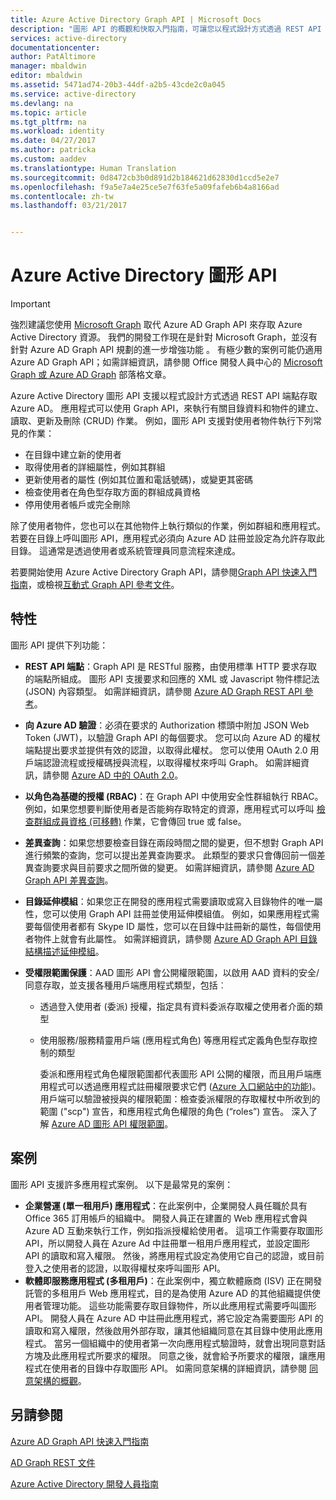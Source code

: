 ```yaml
---
title: Azure Active Directory Graph API | Microsoft Docs
description: "圖形 API 的概觀和快取入門指南，可讓您以程式設計方式透過 REST API 端點存取 Azure AD。"
services: active-directory
documentationcenter: 
author: PatAltimore
manager: mbaldwin
editor: mbaldwin
ms.assetid: 5471ad74-20b3-44df-a2b5-43cde2c0a045
ms.service: active-directory
ms.devlang: na
ms.topic: article
ms.tgt_pltfrm: na
ms.workload: identity
ms.date: 04/27/2017
ms.author: patricka
ms.custom: aaddev
ms.translationtype: Human Translation
ms.sourcegitcommit: 0d8472cb3b0d891d2b184621d62830d1ccd5e2e7
ms.openlocfilehash: f9a5e7a4e25ce5e7f63fe5a09fafeb6b4a8166ad
ms.contentlocale: zh-tw
ms.lasthandoff: 03/21/2017


---
```

# <a name="azure-active-directory-graph-api"></a>Azure Active Directory 圖形 API
> [!IMPORTANT]
> 強烈建議您使用 [Microsoft Graph](https://graph.microsoft.io/) 取代 Azure AD Graph API 來存取 Azure Active Directory 資源。 我們的開發工作現在是針對 Microsoft Graph，並沒有針對 Azure AD Graph API 規劃的進一步增強功能 。 有極少數的案例可能仍適用 Azure AD Graph API；如需詳細資訊，請參閱 Office 開發人員中心的 [Microsoft Graph 或 Azure AD Graph](https://dev.office.com/blogs/microsoft-graph-or-azure-ad-graph) 部落格文章。
> 
> 

Azure Active Directory 圖形 API 支援以程式設計方式透過 REST API 端點存取 Azure AD。 應用程式可以使用 Graph API，來執行有關目錄資料和物件的建立、讀取、更新及刪除 (CRUD) 作業。 例如，圖形 API 支援對使用者物件執行下列常見的作業：

* 在目錄中建立新的使用者
* 取得使用者的詳細屬性，例如其群組
* 更新使用者的屬性 (例如其位置和電話號碼)，或變更其密碼
* 檢查使用者在角色型存取方面的群組成員資格
* 停用使用者帳戶或完全刪除

除了使用者物件，您也可以在其他物件上執行類似的作業，例如群組和應用程式。 若要在目錄上呼叫圖形 API，應用程式必須向 Azure AD 註冊並設定為允許存取此目錄。 這通常是透過使用者或系統管理員同意流程來達成。

若要開始使用 Azure Active Directory Graph API，請參閱[Graph API 快速入門指南](active-directory-graph-api-quickstart.md)，或檢視[互動式 Graph API 參考文件](https://msdn.microsoft.com/Library/Azure/Ad/Graph/api/api-catalog)。

## <a name="features"></a>特性
圖形 API 提供下列功能：

* **REST API 端點**：Graph API 是 RESTful 服務，由使用標準 HTTP 要求存取的端點所組成。 圖形 API 支援要求和回應的 XML 或 Javascript 物件標記法 (JSON) 內容類型。 如需詳細資訊，請參閱 [Azure AD Graph REST API 參考](https://msdn.microsoft.com/Library/Azure/Ad/Graph/api/api-catalog)。
* **向 Azure AD 驗證**：必須在要求的 Authorization 標頭中附加 JSON Web Token (JWT)，以驗證 Graph API 的每個要求。 您可以向 Azure AD 的權杖端點提出要求並提供有效的認證，以取得此權杖。 您可以使用 OAuth 2.0 用戶端認證流程或授權碼授與流程，以取得權杖來呼叫 Graph。 如需詳細資訊，請參閱 [Azure AD 中的 OAuth 2.0](https://msdn.microsoft.com/library/azure/dn645545.aspx)。
* **以角色為基礎的授權 (RBAC)**：在 Graph API 中使用安全性群組執行 RBAC。 例如，如果您想要判斷使用者是否能夠存取特定的資源，應用程式可以呼叫 [檢查群組成員資格 (可移轉)](https://msdn.microsoft.com/Library/Azure/Ad/Graph/api/groups-operations#FunctionsandactionsongroupsCheckmembershipinaspecificgrouptransitive) 作業，它會傳回 true 或 false。
* **差異查詢**：如果您想要檢查目錄在兩段時間之間的變更，但不想對 Graph API 進行頻繁的查詢，您可以提出差異查詢要求。 此類型的要求只會傳回前一個差異查詢要求與目前要求之間所做的變更。 如需詳細資訊，請參閱 [Azure AD Graph API 差異查詢](https://msdn.microsoft.com/Library/Azure/Ad/Graph/howto/azure-ad-graph-api-differential-query)。
* **目錄延伸模組**：如果您正在開發的應用程式需要讀取或寫入目錄物件的唯一屬性，您可以使用 Graph API 註冊並使用延伸模組值。 例如，如果應用程式需要每個使用者都有 Skype ID 屬性，您可以在目錄中註冊新的屬性，每個使用者物件上就會有此屬性。 如需詳細資訊，請參閱 [Azure AD Graph API 目錄結構描述延伸模組](https://msdn.microsoft.com/Library/Azure/Ad/Graph/howto/azure-ad-graph-api-directory-schema-extensions)。
* **受權限範圍保護**：AAD 圖形 API 會公開權限範圍，以啟用 AAD 資料的安全/同意存取，並支援各種用戶端應用程式類型，包括︰
  
  * 透過登入使用者 (委派) 授權，指定具有資料委派存取權之使用者介面的類型
  * 使用服務/服務精靈用戶端 (應用程式角色) 等應用程式定義角色型存取控制的類型
    
    委派和應用程式角色權限範圍都代表圖形 API 公開的權限，而且用戶端應用程式可以透過應用程式註冊權限要求它們 ([Azure 入口網站中的功能](https://portal.azure.com))。 用戶端可以驗證被授與的權限範圍：檢查委派權限的存取權杖中所收到的範圍 ("scp") 宣告，和應用程式角色權限的角色 (“roles”) 宣告。 深入了解 [Azure AD 圖形 API 權限範圍](https://msdn.microsoft.com/Library/Azure/Ad/Graph/howto/azure-ad-graph-api-permission-scopes)。

## <a name="scenarios"></a>案例
圖形 API 支援許多應用程式案例。 以下是最常見的案例：

* **企業營運 (單一租用戶) 應用程式**：在此案例中，企業開發人員任職於具有 Office 365 訂用帳戶的組織中。 開發人員正在建置的 Web 應用程式會與 Azure AD 互動來執行工作，例如指派授權給使用者。 這項工作需要存取圖形 API，所以開發人員在 Azure Ad 中註冊單一租用戶應用程式，並設定圖形 API 的讀取和寫入權限。 然後，將應用程式設定為使用它自己的認證，或目前登入之使用者的認證，以取得權杖來呼叫圖形 API。
* **軟體即服務應用程式 (多租用戶)**：在此案例中，獨立軟體廠商 (ISV) 正在開發託管的多租用戶 Web 應用程式，目的是為使用 Azure AD 的其他組織提供使用者管理功能。 這些功能需要存取目錄物件，所以此應用程式需要呼叫圖形 API。 開發人員在 Azure AD 中註冊此應用程式，將它設定為需要圖形 API 的讀取和寫入權限，然後啟用外部存取，讓其他組織同意在其目錄中使用此應用程式。 當另一個組織中的使用者第一次向應用程式驗證時，就會出現同意對話方塊及此應用程式所要求的權限。  同意之後，就會給予所要求的權限，讓應用程式在使用者的目錄中存取圖形 API。 如需同意架構的詳細資訊，請參閱 [同意架構的概觀](active-directory-integrating-applications.md)。

## <a name="see-also"></a>另請參閱
[Azure AD Graph API 快速入門指南](active-directory-graph-api-quickstart.md)

[AD Graph REST 文件](https://msdn.microsoft.com/Library/Azure/Ad/Graph/api/api-catalog)

[Azure Active Directory 開發人員指南](active-directory-developers-guide.md)


